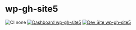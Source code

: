 # wp-gh-site5

![CI none](https://img.shields.io/badge/ci-none-orange.svg)
[![Dashboard wp-gh-site5](https://img.shields.io/badge/dashboard-wp_gh_site5-yellow.svg)](https://dashboard.pantheon.io/sites/ba101c76-ff75-47e0-98ac-0a4d7a6fc1c0#dev/code)
[![Dev Site wp-gh-site5](https://img.shields.io/badge/site-wp_gh_site5-blue.svg)](http://dev-wp-gh-site5.pantheonsite.io/)